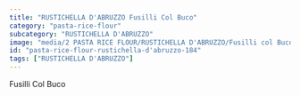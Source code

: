 ```yaml
---
title: "RUSTICHELLA D'ABRUZZO Fusilli Col Buco"
category: "pasta-rice-flour"
subcategory: "RUSTICHELLA D'ABRUZZO"
image: "media/2 PASTA RICE FLOUR/RUSTICHELLA D'ABRUZZO/Fusilli col Buco.png"
id: "pasta-rice-flour-rustichella-d'abruzzo-184"
tags: ["RUSTICHELLA D'ABRUZZO"]
---
```


Fusilli Col Buco
